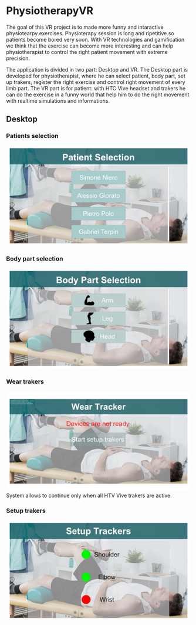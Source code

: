 # PhysiotherapyVR

The goal of this VR project is to made more funny and intaractive physiotearpy exercises. Physioterapy session is long and ripetitive so
patients become bored very soon. With VR technologies and gamification we think that the exercise can become more interesting and can help 
physiotherapist to control the right patient movement with extreme precision. 

The application is divided in two part: Desktop and VR.
The Desktop part is developed for physiotherapist, where he can select patient, body part, set up trakers, register the right exercise and
control right movement of every limb part.
The VR part is for patient: with HTC Vive headset and trakers he can do the exercise in a funny world that help him to do the right movement
with realtime simulations and informations.

## Desktop

### Patients selection
<img src="https://github.com/uqidoacademy/PhysiotherapyVR/blob/master/Assets/Image/UIScreenshots/PatientSelection.jpg">

### Body part selection
<img src="https://github.com/uqidoacademy/PhysiotherapyVR/blob/master/Assets/Image/UIScreenshots/BodyPartSelection.jpg">

### Wear trakers
<img src="https://github.com/uqidoacademy/PhysiotherapyVR/blob/master/Assets/Image/UIScreenshots/WearTraker.jpg">
System allows to continue only when all HTV Vive trakers are active.

### Setup trakers
<img src="https://github.com/uqidoacademy/PhysiotherapyVR/blob/master/Assets/Image/UIScreenshots/SetupTrakers.jpg">
